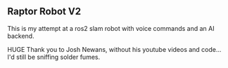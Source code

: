 ## Raptor Robot V2

This is my attempt at a ros2 slam robot with voice commands and an AI backend.

HUGE Thank you to Josh Newans, without his youtube videos and code... I'd still be sniffing solder fumes.